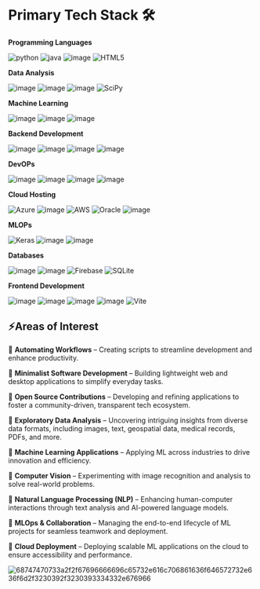 # **Primary Tech Stack 🛠**

**Programming Languages**

![python](https://github.com/user-attachments/assets/b7ca325c-416b-4a71-aca6-7b1a849569eb)  ![java](https://github.com/user-attachments/assets/7e9ddec8-c98d-46c9-a979-47cdc13d0db3) ![image](https://github.com/user-attachments/assets/8ee271b4-73f5-42ff-900d-301f3483b265)
 ![HTML5](https://img.shields.io/badge/html5-%23E34F26.svg?style=for-the-badge&logo=html5&logoColor=white)

**Data Analysis**

![image](https://github.com/user-attachments/assets/1cca6e49-aae9-457a-b936-73b0f8238e06) ![image](https://github.com/user-attachments/assets/ba091c14-fa05-4200-bf54-7028b5c81ff8) ![image](https://github.com/user-attachments/assets/3dbabc1a-b5e5-4540-9c8f-0ef62662921b) ![SciPy](https://img.shields.io/badge/SciPy-%230C55A5.svg?style=for-the-badge&logo=scipy&logoColor=%white)

**Machine Learning**

![image](https://github.com/user-attachments/assets/9734f4e2-00ac-4074-b2db-d6077d2b41b3) ![image](https://github.com/user-attachments/assets/669e128e-e763-49e3-a88c-b2e985120566) ![image](https://github.com/user-attachments/assets/11f6ce70-cb5a-4fcd-8f97-bc6185c5b964)

**Backend Development**

![image](https://github.com/user-attachments/assets/cf136223-6756-4a4b-b395-a2fce74a66c5) ![image](https://github.com/user-attachments/assets/71036fca-7296-4e04-b755-65bf71fe6869) ![image](https://github.com/user-attachments/assets/a9121631-1e88-4096-90ec-5f55cc0b9ed4) ![image](https://github.com/user-attachments/assets/555cccb2-99f2-4a5b-aa34-45f6a7cad9c1)

**DevOPs**

![image](https://github.com/user-attachments/assets/e1f1287a-d776-4ebd-8d7a-6b3b129a13f9) ![image](https://github.com/user-attachments/assets/46250961-4666-4413-9359-422dde0608dc) ![image](https://github.com/user-attachments/assets/68a067ca-31ae-4bfc-88da-752db3ea1004)
 ![image](https://github.com/user-attachments/assets/3d1dc0ee-c251-4e88-8e14-a1a6721c5b67)

**Cloud Hosting**

![Azure](https://img.shields.io/badge/azure-%230072C6.svg?style=for-the-badge&logo=microsoftazure&logoColor=white) ![image](https://github.com/user-attachments/assets/518e632a-23d4-458b-91ea-5e28128584b3) ![AWS](https://img.shields.io/badge/AWS-%23FF9900.svg?style=for-the-badge&logo=amazon-aws&logoColor=white) ![Oracle](https://img.shields.io/badge/Oracle-F80000?style=for-the-badge&logo=oracle&logoColor=white) ![image](https://github.com/user-attachments/assets/8d3ea0f9-aaa8-4274-9801-a3a5a835ca82)

**MLOPs**

![Keras](https://img.shields.io/badge/Keras-%23D00000.svg?style=for-the-badge&logo=Keras&logoColor=white) ![image](https://github.com/user-attachments/assets/235896de-eadc-4023-812f-a565fc06eaca) ![image](https://github.com/user-attachments/assets/2cf5c33f-1beb-4a6d-a32a-96d0540aa3ea)

**Databases**

![image](https://github.com/user-attachments/assets/da96643a-3246-4f3b-bf46-5ca4391bdb97) ![image](https://github.com/user-attachments/assets/1758cdf3-d220-47e4-90f3-891f200bddbe) ![Firebase](https://img.shields.io/badge/firebase-ffca28?style=for-the-badge&logo=firebase&logoColor=black) ![SQLite](https://img.shields.io/badge/sqlite-%2307405e.svg?style=for-the-badge&logo=sqlite&logoColor=white)

**Frontend Development**

![image](https://github.com/user-attachments/assets/1208e86f-ac21-4d9f-98a8-fcc5a21f69a4) ![image](https://github.com/user-attachments/assets/ce9257df-3d60-4279-aa2d-a333b92b868e) ![image](https://github.com/user-attachments/assets/e89d082a-1f11-4f4c-bb17-4e1e503e5f59) ![image](https://github.com/user-attachments/assets/55164f46-5e78-4b50-80de-b66143f717f9) ![Vite](https://img.shields.io/badge/Vite-646CFF?style=for-the-badge&logo=Vite&logoColor=white)
 

## **⚡Areas of Interest**

🌟 **Automating Workflows** – Creating scripts to streamline development and enhance productivity.

🌟 **Minimalist Software Development** – Building lightweight web and desktop applications to simplify everyday tasks.

🌟 **Open Source Contributions** – Developing and refining applications to foster a community-driven, transparent tech ecosystem.

🌟 **Exploratory Data Analysis** – Uncovering intriguing insights from diverse data formats, including images, text, geospatial data, medical records, PDFs, and more.

🌟 **Machine Learning Applications** – Applying ML across industries to drive innovation and efficiency.

🌟 **Computer Vision** – Experimenting with image recognition and analysis to solve real-world problems.

🌟 **Natural Language Processing (NLP)** – Enhancing human-computer interactions through text analysis and AI-powered language models.

🌟 **MLOps & Collaboration** – Managing the end-to-end lifecycle of ML projects for seamless teamwork and deployment.

🌟 **Cloud Deployment** – Deploying scalable ML applications on the cloud to ensure accessibility and performance.

![68747470733a2f2f67696666696c65732e616c706861636f646572732e636f6d2f3230392f3230393334332e676966](https://github.com/user-attachments/assets/f3eee09d-7936-4a20-9bc2-90ce9daea71c)



